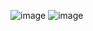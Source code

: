 ![image](https://github.com/user-attachments/assets/d9fe7ae3-80cb-45ee-83e2-a3d4a99bea9b)
![image](https://github.com/user-attachments/assets/4d0258ef-8321-4440-8005-2fb9e42585fa)
